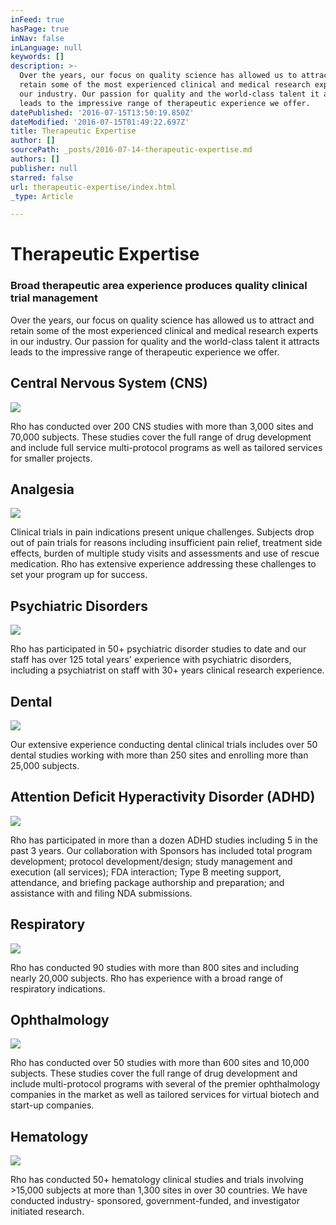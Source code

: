 ```yaml
---
inFeed: true
hasPage: true
inNav: false
inLanguage: null
keywords: []
description: >-
  Over the years, our focus on quality science has allowed us to attract and
  retain some of the most experienced clinical and medical research experts in
  our industry. Our passion for quality and the world-class talent it attracts
  leads to the impressive range of therapeutic experience we offer.
datePublished: '2016-07-15T13:50:19.850Z'
dateModified: '2016-07-15T01:49:22.697Z'
title: Therapeutic Expertise
author: []
sourcePath: _posts/2016-07-14-therapeutic-expertise.md
authors: []
publisher: null
starred: false
url: therapeutic-expertise/index.html
_type: Article

---
```

# Therapeutic Expertise

### Broad therapeutic area experience produces quality clinical trial management

Over the years, our focus on quality science has allowed us to attract and retain some of the most experienced clinical and medical research experts in our industry. Our passion for quality and the world-class talent it attracts leads to the impressive range of therapeutic experience we offer.

## Central Nervous System (CNS)
![](https://the-grid-user-content.s3-us-west-2.amazonaws.com/61c90144-8f71-4e55-877a-d9d13d3d94f1.png)

Rho has conducted over 200 CNS studies with more than 3,000 sites and 70,000 subjects. These studies cover the full range of drug development and include full service multi-protocol programs as well as tailored services for smaller projects.

## Analgesia
![](https://the-grid-user-content.s3-us-west-2.amazonaws.com/e90566bc-50cb-448a-903f-decf9d9f5d1f.png)

Clinical trials in pain indications present unique challenges. Subjects drop out of pain trials for reasons including insufficient pain relief, treatment side effects, burden of multiple study visits and assessments and use of rescue medication. Rho has extensive experience addressing these challenges to set your program up for success.

## Psychiatric Disorders
![](https://the-grid-user-content.s3-us-west-2.amazonaws.com/dfce9895-2bd5-4a5b-9769-d4612babcfd3.png)

Rho has participated in 50+ psychiatric disorder studies to date and our staff has over 125 total years' experience with psychiatric disorders, including a psychiatrist on staff with 30+ years clinical research experience.

## Dental
![](https://the-grid-user-content.s3-us-west-2.amazonaws.com/d260270d-bd44-487f-a555-6769eee1ea3f.png)

Our extensive experience conducting dental clinical trials includes over 50 dental studies working with more than 250 sites and enrolling more than 25,000 subjects.

## Attention Deficit Hyperactivity Disorder (ADHD)
![](https://the-grid-user-content.s3-us-west-2.amazonaws.com/b5736675-7126-4d35-81cd-1efb319c3c62.png)

Rho has participated in more than a dozen ADHD studies including 5 in the past 3 years. Our collaboration with Sponsors has included total program development; protocol development/design; study management and execution (all services); FDA interaction; Type B meeting support, attendance, and briefing package authorship and preparation; and assistance with and filing NDA submissions.

## Respiratory
![](https://the-grid-user-content.s3-us-west-2.amazonaws.com/94663528-366b-4e22-90ad-0ad6127c4811.png)

Rho has conducted 90 studies with more than 800 sites and including nearly 20,000 subjects. Rho has experience with a broad range of respiratory indications.

## Ophthalmology
![](https://the-grid-user-content.s3-us-west-2.amazonaws.com/29554051-3964-4d49-b509-88f2e7a53ecc.png)

Rho has conducted over 50 studies with more than 600 sites and 10,000 subjects. These studies cover the full range of drug development and include multi-protocol programs with several of the premier ophthalmology companies in the market as well as tailored services for virtual biotech and start-up companies.

## Hematology
![](https://the-grid-user-content.s3-us-west-2.amazonaws.com/1737dc53-7517-4aec-b161-61782bc423b0.png)

Rho has conducted 50+ hematology clinical studies and trials involving \>15,000 subjects at more than 1,300 sites in over 30 countries. We have conducted industry- sponsored, government-funded, and investigator initiated research.